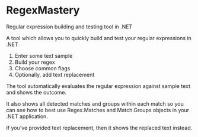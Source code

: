 # RegexMastery
Regular expression building and testing tool in .NET

A tool which allows you to quickly build and test your regular expressions in .NET

1. Enter some text sample
2. Build your regex
3. Choose common flags
4. Optionally, add text replacement

The tool automatically evaluates the regular expression against sample text and shows the outcome. 

It also shows all detected matches and groups within each match so you can see how to best use Regex.Matches and Match.Groups objects in your .NET application.

If you've provided text replacement, then it shows the replaced text instead.
